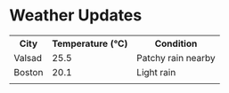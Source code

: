 # Weather Updates

<!-- WEATHER-UPDATE-START -->
<table><tr><th>City</th><th>Temperature (°C)</th><th>Condition</th></tr><tr><td>Valsad</td><td>25.5</td><td>Patchy rain nearby</td></tr><tr><td>Boston</td><td>20.1</td><td>Light rain</td></tr><tr><td></td><td></td><td></td></tr></table>
<!-- WEATHER-UPDATE-END -->
